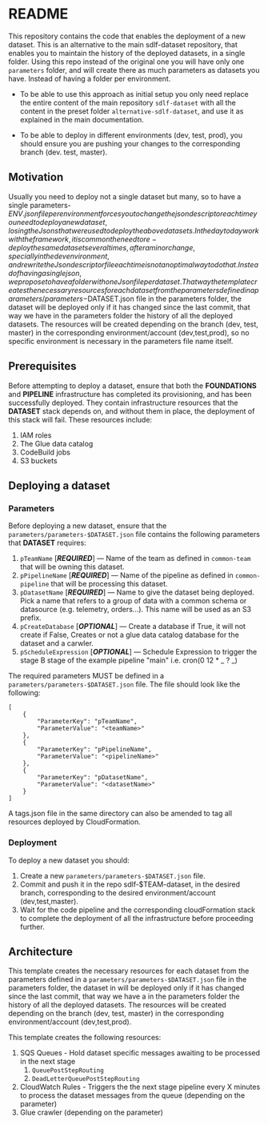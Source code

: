 # README

This repository contains the code that enables the deployment of a new dataset.
This is an alternative to the main sdlf-dataset repository, that enables you to maintain the history of the deployed datasets, in a single folder.
Using this repo instead of the original one you will have only one `parameters` folder, and will create there as much parameters as datasets you have. Instead of having a folder per environment.

- To be able to use this approach as initial setup you only need replace the entire content of the main repository `sdlf-dataset` with all the content in the preset folder `alternative-sdlf-dataset`, and use it as explained in the main documentation.

- To be able to deploy in different environments (dev, test, prod), you should ensure you are pushing your changes to the corresponding branch (dev. test, master).

## Motivation

Usually you need to deploy not a single dataset but many, so to have a single parameters-$ENV.json file per environment forces you to change the json descriptor each time you need to deploy a new dataset, losing the Jsons that were used to deploy the above datasets.
In the day to day work with the framework, it is common the need to re-deploy the same dataset several times, after a minor change, specially in the dev environment, and rewrite the Json descriptor file each time is not an optimal way to do that.
Instead of having a single json, we propose to have a folder with one Json file per dataset.
That way the template creates the necessary resources for each dataset from the parameters defined in a parameters/parameters-$DATASET.json file in the parameters folder, the dataset will be deployed only if it has changed since the last commit, that way we have in the parameters folder the history of all the deployed datasets.
The resources will be created depending on the branch (dev, test, master) in the corresponding environment/account (dev,test,prod), so no specific environment is necessary in the parameters file name itself.

## Prerequisites

Before attempting to deploy a dataset, ensure that both the **FOUNDATIONS** and **PIPELINE** infrastructure has completed its provisioning, and has been successfully deployed. They contain infrastructure resources that the **DATASET** stack depends on, and without them in place, the deployment of this stack will fail. These resources include:

1. IAM roles
2. The Glue data catalog
3. CodeBuild jobs
4. S3 buckets

## Deploying a dataset

### Parameters

Before deploying a new dataset, ensure that the `parameters/parameters-$DATASET.json` file contains the following parameters that **DATASET** requires:

1. `pTeamName` [***REQUIRED***] — Name of the team as defined in `common-team` that will be owning this dataset.
1. `pPipelineName` [***REQUIRED***] — Name of the pipeline as defined in `common-pipeline` that will be processing this dataset.
1. `pDatasetName` [***REQUIRED***] — Name to give the dataset being deployed. Pick a name that refers to a group of data with a common schema or datasource (e.g. telemetry, orders...). This name will be used as an S3 prefix.
1. `pCreateDatabase` [***OPTIONAL***] — Create a database if True, it will not create if False, Creates or not a glue data catalog database for the dataset and a carwler.
1. `pScheduleExpression` [***OPTIONAL***] — Schedule Expression to trigger the stage B stage of the example pipeline "main" i.e. cron(0 12 \* _ ? _)

The required parameters MUST be defined in a `parameters/parameters-$DATASET.json` file. The file should look like the following:

    [
        {
            "ParameterKey": "pTeamName",
            "ParameterValue": "<teamName>"
        },
        {
            "ParameterKey": "pPipelineName",
            "ParameterValue": "<pipelineName>"
        },
        {
            "ParameterKey": "pDatasetName",
            "ParameterValue": "<datasetName>"
        }
    ]

A tags.json file in the same directory can also be amended to tag all resources deployed by CloudFormation.

### Deployment

To deploy a new dataset you should:

1. Create a new `parameters/parameters-$DATASET.json` file.
1. Commit and push it in the repo sdlf-$TEAM-dataset, in the desired branch, corresponding to the desired environment/account (dev,test,master).
1. Wait for the code pipeline and the corresponding cloudFormation stack to complete the deployment of all the infrastructure before proceeding further.

## Architecture

This template creates the necessary resources for each dataset from the parameters defined in a `parameters/parameters-$DATASET.json` file in the parameters folder, the dataset in will be deployed only if it has changed since the last commit, that way we have a in the parameters folder the history of all the deployed datasets.
The resources will be created depending on the branch (dev, test, master) in the corresponding environment/account (dev,test,prod).

This template creates the following resources:

1. SQS Queues - Hold dataset specific messages awaiting to be processed in the next stage
   1. `QueuePostStepRouting`
   2. `DeadLetterQueuePostStepRouting`
2. CloudWatch Rules - Triggers the the next stage pipeline every X minutes to process the dataset messages from the queue (depending on the parameter)
3. Glue crawler (depending on the parameter)
